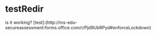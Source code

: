 # testRedir
is it working?
[test]:(http://ms-edu-secureassessment:forms.office.com/r/Pjd9UbRPyd#enforceLockdown)
